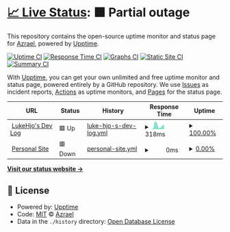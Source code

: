 # [📈 Live Status](https://status.lukehjo.dev): <!--live status--> **🟧 Partial outage**

This repository contains the open-source uptime monitor and status page for [Azrael](https://lukehjo.dev), powered by [Upptime](https://github.com/upptime/upptime).

[![Uptime CI](https://github.com/luke-beep/status.lukehjo.dev/workflows/Uptime%20CI/badge.svg)](https://github.com/luke-beep/status.lukehjo.dev/actions?query=workflow%3A%22Uptime+CI%22)
[![Response Time CI](https://github.com/luke-beep/status.lukehjo.dev/workflows/Response%20Time%20CI/badge.svg)](https://github.com/luke-beep/status.lukehjo.dev/actions?query=workflow%3A%22Response+Time+CI%22)
[![Graphs CI](https://github.com/luke-beep/status.lukehjo.dev/workflows/Graphs%20CI/badge.svg)](https://github.com/luke-beep/status.lukehjo.dev/actions?query=workflow%3A%22Graphs+CI%22)
[![Static Site CI](https://github.com/luke-beep/status.lukehjo.dev/workflows/Static%20Site%20CI/badge.svg)](https://github.com/luke-beep/status.lukehjo.dev/actions?query=workflow%3A%22Static+Site+CI%22)
[![Summary CI](https://github.com/luke-beep/status.lukehjo.dev/workflows/Summary%20CI/badge.svg)](https://github.com/luke-beep/status.lukehjo.dev/actions?query=workflow%3A%22Summary+CI%22)

With [Upptime](https://upptime.js.org), you can get your own unlimited and free uptime monitor and status page, powered entirely by a GitHub repository. We use [Issues](https://github.com/luke-beep/status.lukehjo.dev/issues) as incident reports, [Actions](https://github.com/luke-beep/status.lukehjo.dev/actions) as uptime monitors, and [Pages](https://status.lukehjo.dev) for the status page.

<!--start: status pages-->
<!-- This summary is generated by Upptime (https://github.com/upptime/upptime) -->
<!-- Do not edit this manually, your changes will be overwritten -->
<!-- prettier-ignore -->
| URL | Status | History | Response Time | Uptime |
| --- | ------ | ------- | ------------- | ------ |
| <img alt="" src="https://icons.duckduckgo.com/ip3/tech.lukehjo.dev.ico" height="13"> [LukeHjo's Dev Log](https://tech.lukehjo.dev) | 🟩 Up | [luke-hjo-s-dev-log.yml](https://github.com/luke-beep/status.lukehjo.dev/commits/HEAD/history/luke-hjo-s-dev-log.yml) | <details><summary><img alt="Response time graph" src="./graphs/luke-hjo-s-dev-log/response-time-week.png" height="20"> 318ms</summary><br><a href="https://status.lukehjo.dev/history/luke-hjo-s-dev-log"><img alt="Response time 254" src="https://img.shields.io/endpoint?url=https%3A%2F%2Fraw.githubusercontent.com%2Fluke-beep%2Fstatus.lukehjo.dev%2FHEAD%2Fapi%2Fluke-hjo-s-dev-log%2Fresponse-time.json"></a><br><a href="https://status.lukehjo.dev/history/luke-hjo-s-dev-log"><img alt="24-hour response time 191" src="https://img.shields.io/endpoint?url=https%3A%2F%2Fraw.githubusercontent.com%2Fluke-beep%2Fstatus.lukehjo.dev%2FHEAD%2Fapi%2Fluke-hjo-s-dev-log%2Fresponse-time-day.json"></a><br><a href="https://status.lukehjo.dev/history/luke-hjo-s-dev-log"><img alt="7-day response time 318" src="https://img.shields.io/endpoint?url=https%3A%2F%2Fraw.githubusercontent.com%2Fluke-beep%2Fstatus.lukehjo.dev%2FHEAD%2Fapi%2Fluke-hjo-s-dev-log%2Fresponse-time-week.json"></a><br><a href="https://status.lukehjo.dev/history/luke-hjo-s-dev-log"><img alt="30-day response time 246" src="https://img.shields.io/endpoint?url=https%3A%2F%2Fraw.githubusercontent.com%2Fluke-beep%2Fstatus.lukehjo.dev%2FHEAD%2Fapi%2Fluke-hjo-s-dev-log%2Fresponse-time-month.json"></a><br><a href="https://status.lukehjo.dev/history/luke-hjo-s-dev-log"><img alt="1-year response time 254" src="https://img.shields.io/endpoint?url=https%3A%2F%2Fraw.githubusercontent.com%2Fluke-beep%2Fstatus.lukehjo.dev%2FHEAD%2Fapi%2Fluke-hjo-s-dev-log%2Fresponse-time-year.json"></a></details> | <details><summary><a href="https://status.lukehjo.dev/history/luke-hjo-s-dev-log">100.00%</a></summary><a href="https://status.lukehjo.dev/history/luke-hjo-s-dev-log"><img alt="All-time uptime 99.99%" src="https://img.shields.io/endpoint?url=https%3A%2F%2Fraw.githubusercontent.com%2Fluke-beep%2Fstatus.lukehjo.dev%2FHEAD%2Fapi%2Fluke-hjo-s-dev-log%2Fuptime.json"></a><br><a href="https://status.lukehjo.dev/history/luke-hjo-s-dev-log"><img alt="24-hour uptime 100.00%" src="https://img.shields.io/endpoint?url=https%3A%2F%2Fraw.githubusercontent.com%2Fluke-beep%2Fstatus.lukehjo.dev%2FHEAD%2Fapi%2Fluke-hjo-s-dev-log%2Fuptime-day.json"></a><br><a href="https://status.lukehjo.dev/history/luke-hjo-s-dev-log"><img alt="7-day uptime 100.00%" src="https://img.shields.io/endpoint?url=https%3A%2F%2Fraw.githubusercontent.com%2Fluke-beep%2Fstatus.lukehjo.dev%2FHEAD%2Fapi%2Fluke-hjo-s-dev-log%2Fuptime-week.json"></a><br><a href="https://status.lukehjo.dev/history/luke-hjo-s-dev-log"><img alt="30-day uptime 100.00%" src="https://img.shields.io/endpoint?url=https%3A%2F%2Fraw.githubusercontent.com%2Fluke-beep%2Fstatus.lukehjo.dev%2FHEAD%2Fapi%2Fluke-hjo-s-dev-log%2Fuptime-month.json"></a><br><a href="https://status.lukehjo.dev/history/luke-hjo-s-dev-log"><img alt="1-year uptime 99.99%" src="https://img.shields.io/endpoint?url=https%3A%2F%2Fraw.githubusercontent.com%2Fluke-beep%2Fstatus.lukehjo.dev%2FHEAD%2Fapi%2Fluke-hjo-s-dev-log%2Fuptime-year.json"></a></details>
| <img alt="" src="https://icons.duckduckgo.com/ip3/lukehjo.dev.ico" height="13"> [Personal Site](https://lukehjo.dev) | 🟥 Down | [personal-site.yml](https://github.com/luke-beep/status.lukehjo.dev/commits/HEAD/history/personal-site.yml) | <details><summary><img alt="Response time graph" src="./graphs/personal-site/response-time-week.png" height="20"> 0ms</summary><br><a href="https://status.lukehjo.dev/history/personal-site"><img alt="Response time 0" src="https://img.shields.io/endpoint?url=https%3A%2F%2Fraw.githubusercontent.com%2Fluke-beep%2Fstatus.lukehjo.dev%2FHEAD%2Fapi%2Fpersonal-site%2Fresponse-time.json"></a><br><a href="https://status.lukehjo.dev/history/personal-site"><img alt="24-hour response time 0" src="https://img.shields.io/endpoint?url=https%3A%2F%2Fraw.githubusercontent.com%2Fluke-beep%2Fstatus.lukehjo.dev%2FHEAD%2Fapi%2Fpersonal-site%2Fresponse-time-day.json"></a><br><a href="https://status.lukehjo.dev/history/personal-site"><img alt="7-day response time 0" src="https://img.shields.io/endpoint?url=https%3A%2F%2Fraw.githubusercontent.com%2Fluke-beep%2Fstatus.lukehjo.dev%2FHEAD%2Fapi%2Fpersonal-site%2Fresponse-time-week.json"></a><br><a href="https://status.lukehjo.dev/history/personal-site"><img alt="30-day response time 0" src="https://img.shields.io/endpoint?url=https%3A%2F%2Fraw.githubusercontent.com%2Fluke-beep%2Fstatus.lukehjo.dev%2FHEAD%2Fapi%2Fpersonal-site%2Fresponse-time-month.json"></a><br><a href="https://status.lukehjo.dev/history/personal-site"><img alt="1-year response time 0" src="https://img.shields.io/endpoint?url=https%3A%2F%2Fraw.githubusercontent.com%2Fluke-beep%2Fstatus.lukehjo.dev%2FHEAD%2Fapi%2Fpersonal-site%2Fresponse-time-year.json"></a></details> | <details><summary><a href="https://status.lukehjo.dev/history/personal-site">0.00%</a></summary><a href="https://status.lukehjo.dev/history/personal-site"><img alt="All-time uptime 0.00%" src="https://img.shields.io/endpoint?url=https%3A%2F%2Fraw.githubusercontent.com%2Fluke-beep%2Fstatus.lukehjo.dev%2FHEAD%2Fapi%2Fpersonal-site%2Fuptime.json"></a><br><a href="https://status.lukehjo.dev/history/personal-site"><img alt="24-hour uptime 0.00%" src="https://img.shields.io/endpoint?url=https%3A%2F%2Fraw.githubusercontent.com%2Fluke-beep%2Fstatus.lukehjo.dev%2FHEAD%2Fapi%2Fpersonal-site%2Fuptime-day.json"></a><br><a href="https://status.lukehjo.dev/history/personal-site"><img alt="7-day uptime 0.00%" src="https://img.shields.io/endpoint?url=https%3A%2F%2Fraw.githubusercontent.com%2Fluke-beep%2Fstatus.lukehjo.dev%2FHEAD%2Fapi%2Fpersonal-site%2Fuptime-week.json"></a><br><a href="https://status.lukehjo.dev/history/personal-site"><img alt="30-day uptime 1.38%" src="https://img.shields.io/endpoint?url=https%3A%2F%2Fraw.githubusercontent.com%2Fluke-beep%2Fstatus.lukehjo.dev%2FHEAD%2Fapi%2Fpersonal-site%2Fuptime-month.json"></a><br><a href="https://status.lukehjo.dev/history/personal-site"><img alt="1-year uptime 0.00%" src="https://img.shields.io/endpoint?url=https%3A%2F%2Fraw.githubusercontent.com%2Fluke-beep%2Fstatus.lukehjo.dev%2FHEAD%2Fapi%2Fpersonal-site%2Fuptime-year.json"></a></details>

<!--end: status pages-->

[**Visit our status website →**](https://status.lukehjo.dev)

## 📄 License

- Powered by: [Upptime](https://github.com/upptime/upptime)
- Code: [MIT](./LICENSE) © [Azrael](https://lukehjo.dev)
- Data in the `./history` directory: [Open Database License](https://opendatacommons.org/licenses/odbl/1-0/)
